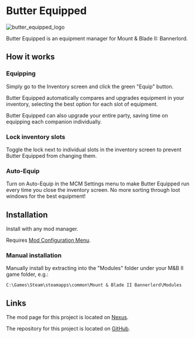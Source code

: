 # Butter Equipped

![butter_equipped_logo](https://user-images.githubusercontent.com/1896945/201556738-225ed771-7318-45de-870f-b61349519e3d.png)

Butter Equipped is an equipment manager for Mount & Blade II: Bannerlord.

## How it works

### Equipping

Simply go to the Inventory screen and click the green "Equip" button.



Butter Equipped automatically compares and upgrades equipment in your inventory, selecting the best option for each slot of equipment.

Butter Equipped can also upgrade your entire party, saving time on equipping each companion individually.

### Lock inventory slots

Toggle the lock next to individual slots in the inventory screen to prevent Butter Equipped from changing them.

### Auto-Equip

Turn on Auto-Equip in the MCM Settings menu to make Butter Equipped run every time you close the inventory screen. No more sorting through loot windows for the best equipment!

## Installation

Install with any mod manager.

Requires [Mod Configuration Menu](https://www.nexusmods.com/mountandblade2bannerlord/mods/612).

### Manual installation

Manually install by extracting into the "Modules" folder under your M&B II game folder, e.g.:

`C:\Games\Steam\steamapps\common\Mount & Blade II Bannerlord\Modules`

## Links

The mod page for this project is located on [Nexus](TBW).

The repository for this project is located on [GitHub](https://github.com/jzebedee/ButterEquipped).